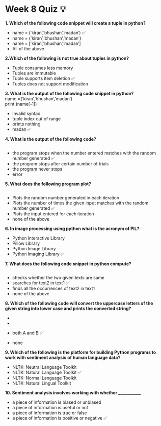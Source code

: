 # Week 8 Quiz 💡

**1. Which of the following code snippet will create a tuple in python?**
- name = (’kiran’,’bhushan’,’madan’)  ✅
- name = {’kiran’,’bhushan’,’madan’}
- name = [’kiran’,’bhushan’,’madan’]
- All of the above

**2.Which of the following is not true about tuples in python?**
- Tuple consumes less memory
- Tuples are immutable
- Tuple supports item deletion  ✅
- Tuples does not support modification

**3. What is the output of the following code snippet in python?**\
  name =(’kiran’,’bhushan’,’madan’)\
  print (name[-1])
- invalid syntax
- tuple index out of range
- prints nothing
- madan  ✅

**4. What is the output of the following code?**

<img src="https://storage.googleapis.com/swayam-node1-production.appspot.com/assets/img/noc21_cs32/cs32W8Q4.png" alt="">

- the program stops when the number entered matches with the random number generated  ✅
- the program stops after certain number of trials
- the program never stops
- error

**5. What does the following program plot?**

<img src="https://storage.googleapis.com/swayam-node1-production.appspot.com/assets/img/noc21_cs32/Screenshot%20from%202021-03-08%2016-59-49.png" alt="">

- Plots the random number generated in each iteration
- Plots the number of times the given input matches with the random number generated  ✅
- Plots the input entered for each iteration
- none of the above

**6. In image processing using python what is the acronym of PIL?**
- Python Interactive Library
- Pillow Library
- Python Image Library
- Python Imaging Library  ✅

**7. What does the following code snippet in python compute?**

<img src="https://storage.googleapis.com/swayam-node1-production.appspot.com/assets/img/noc21_cs32/cs32W888Q777.png" alt="">

- checks whether the two given texts are same
- searches for text2 in text1  ✅
- finds all the occurrences of text2 in text1
- none of the above

**8. Which of the following code will convert the uppercase letters of the given string into lower case and prints the converted string?**

- <img src="https://storage.googleapis.com/swayam-node1-production.appspot.com/assets/img/noc21_cs32/cs32W8Q8.a.png" alt="">

- <img src="https://storage.googleapis.com/swayam-node1-production.appspot.com/assets/img/noc21_cs32/cs32W8Q8.b.png" alt="">

- both A and B  ✅
- none

**9. Which of the following is the platform for building Python programs to work with sentiment analysis of human language data?**
- NLTK: Neutral Language Toolkit
- NLTK: Natural Language Toolkit  ✅
- NLTK: Normal Language Toolkit
- NLTK: Natural Lingual Toolkit

**10. Sentiment analysis involves working with whether ___________**
- a piece of information is biased or unbiased
- a piece of information is useful or not
- a piece of information is true or false
- a piece of information is positive or negative  ✅
